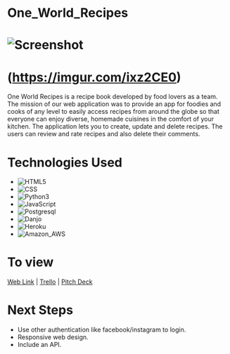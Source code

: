 # One_World_Recipes
# ![Screenshot](https://imgur.com/a/22YXICM)
# (https://imgur.com/ixz2CE0)
One World Recipes is a recipe book developed by food lovers as a team. The mission of our web application was to provide an app for foodies and cooks of any level to easily access recipes from around the globe so that everyone can enjoy diverse, homemade cuisines in the comfort of your kitchen. The application lets you to create, update and delete recipes. The users can review and rate recipes and also delete their comments. 
# Technologies Used
* ![HTML5](https://img.shields.io/badge/HTML5-E34F26?style=for-the-badge&logo=html5&logoColor=white)
* ![CSS](https://img.shields.io/badge/CSS-239120?&style=for-the-badge&logo=css3&logoColor=white)
* ![Python3](https://img.shields.io/badge/Python-3776AB?style=for-the-badge&logo=python&logoColor=white)
* ![JavaScript](https://img.shields.io/badge/JavaScript-F7DF1E?style=for-the-badge&logo=javascript&logoColor=black)
* ![Postgresql](https://img.shields.io/badge/PostgreSQL-316192?style=for-the-badge&logo=postgresql&logoColor=white)
* ![Danjo](https://img.shields.io/badge/Django-092E20?style=for-the-badge&logo=django&logoColor=white)
* ![Heroku](https://img.shields.io/badge/Heroku-430098?style=for-the-badge&logo=heroku&logoColor=white)
* ![Amazon_AWS](https://img.shields.io/badge/Amazon_AWS-232F3E?style=for-the-badge&logo=amazon-aws&logoColor=white)
# To view
[Web Link]() |
[Trello](https://trello.com/b/74cS6URg/one-world-recipes) |
[Pitch Deck](https://docs.google.com/presentation/d/1EU5_cAwBCqRbp-pZEighCp3kwLU2k6e3f4YYXm_YEGc/edit#slide=id.p)
# Next Steps
* Use other authentication like facebook/instagram to login.
* Responsive web design.
* Include an API.
